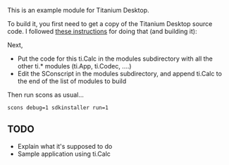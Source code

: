 This is an example module for Titanium Desktop.

To build it, you first need to get a copy of the Titanium Desktop source code. I followed [these instructions](http://developer.appcelerator.com/doc/desktop/building) for doing that (and building it):

Next,

- Put the code for this ti.Calc in the modules subdirectory with all the other ti.* modules (ti.App, ti.Codec, ....)
- Edit the SConscript in the modules subdirectory, and append ti.Calc to the end of the list of modules to build

Then run scons as usual...

`scons debug=1 sdkinstaller run=1`

TODO
----

- Explain what it's supposed to do
- Sample application using ti.Calc
